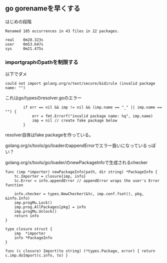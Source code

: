 ## go gorenameを早くする

はじめの段階

```
Renamed 105 occurrences in 43 files in 22 packages.

real    0m28.323s
user    0m53.647s
sys     0m21.475s
```

### importgraphのpathを制限する

以下でダメ

```
could not import golang.org/x/text/secure/bidirule (invalid package name: "")
```

これはgo/typesのresolver.goのエラー

```
		if err == nil && imp != nil && (imp.name == "_" || imp.name == "") {
			err = fmt.Errorf("invalid package name: %q", imp.name)
			imp = nil // create fake package below
		}
```

resolver自体はfake packageを作っている。

golang.org/x/tools/go/loaderのappendErrorでエラー扱いになっているっぽい？

golang.org/x/tools/go/loader/のnewPackageInfoで生成されるchecker

```
func (imp *importer) newPackageInfo(path, dir string) *PackageInfo {
	tc.Importer = closure{imp, info}
	tc.Error = info.appendError // appendError wraps the user's Error function

	info.checker = types.NewChecker(&tc, imp.conf.fset(), pkg, &info.Info)
	imp.progMu.Lock()
	imp.prog.AllPackages[pkg] = info
	imp.progMu.Unlock()
	return info
}

type closure struct {
	imp  *importer
	info *PackageInfo
}

func (c closure) Import(to string) (*types.Package, error) { return c.imp.doImport(c.info, to) }
```
